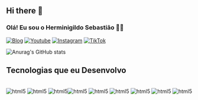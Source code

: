 ## Hi there 👋

### Olá! Eu sou o Herminigildo Sebastião ✍🏾

[![Blog](https://img.shields.io/website-up-down-green-red/http/monip.org.svg?label=D3VBASH.COM)](https://devbash.com) [![Youtube](https://img.shields.io/badge/YouTube-FF0000?style=for-the-badge&logo=youtube&logoColor=white)](https://youtube.com/devbash) [![Instagram](https://img.shields.io/badge/Instagram-blue?style=for-the-badge&logo=instagram&logoColor=white)](https://instagram.com/devbash) [![TikTok](https://img.shields.io/badge/TikTok-000000?style=for-the-badge&logo=tiktok&logoColor=white)](https://tiktok.com/devbash)

![Anurag's GitHub stats](https://github-readme-stats.vercel.app/api?username=herminigildosebastiao&show_icons=true&theme=dracula)


## Tecnologias que eu Desenvolvo

<div style="display: inline-block"><br>
    <img align="center" alt="html5" src="https://img.shields.io/badge/HTML5-E34F26?style=for-the-badge&logo=html5&logoColor=white"/>
    <img align="center" alt="html5" src="https://img.shields.io/badge/CSS3-1572B6?style=for-the-badge&logo=css3&logoColor=white"/>
    <img align="center" alt="html5" src="https://img.shields.io/badge/JavaScript-F7DF1E?style=for-the-badge&logo=javascript&logoColor=black"/><img align="center" alt="html5" src="https://img.shields.io/badge/json%20web%20tokens-323330?style=for-the-badge&logo=json-web-tokens&logoColor=pink"/>
    <img align="center" alt="html5" src="https://img.shields.io/badge/React_Native-20232A?style=for-the-badge&logo=react&logoColor=61DAFB"/>
    <img align="center" alt="html5" src="https://img.shields.io/badge/PHP-777BB4?style=for-the-badge&logo=php&logoColor=white"/>
    <img align="center" alt="html5" src="https://img.shields.io/badge/Laravel-FF2D20?style=for-the-badge&logo=laravel&logoColor=white"/>
    <img align="center" alt="html5" src="https://img.shields.io/badge/MySQL-00000F?style=for-the-badge&logo=mysql&logoColor=white"/>
    <img align="center" alt="html5" src="https://img.shields.io/badge/Shell_Script-121011?style=for-the-badge&logo=gnu-bash&logoColor=white"/>
<div>
